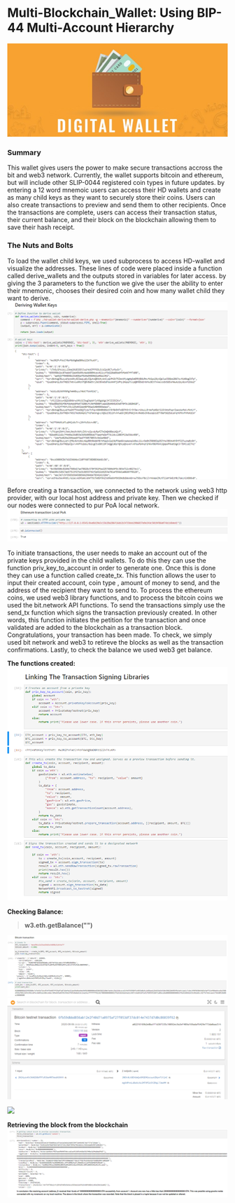 # Multi-Blockchain_Wallet: Using BIP-44 Multi-Account Hierarchy 

![](Images/DW.jpg)

### Summary
This wallet gives users the power to make secure transactions accross the bit and web3 network. Currently, the wallet supports bitcoin and ethereum, but will include other SLIP-0044 registered coin types in future updates. by entering a 12 word mnemoic users can access their HD wallets and create as many child keys as they want to securely store their coins. Users can also create transactions to preview and send them to other recipients. Once the transactions are complete, users can access their transaction status, their current balance, and their block on the blockchain allowing them to save their hash receipt.

### The Nuts and Bolts
To load the wallet child keys, we used subprocess to access HD-wallet and visualize the addresses. These lines of code were placed inside a function called derive_wallets and the outputs stored in variables for later access. by giving the 3 parameters to the function we give the user the ability to enter their mnemonic, chooses their desired coin and how many wallet child they want to derive.  
![](Images/php_python.png)

Before creating a transaction, we connected to the network using web3 http provider, with our local host address and private key. Then we checked if our nodes were connected to pur PoA local network.
![](Images/connecting.png)

To initiate transactions, the user needs to make an account out of the private keys provided in the child wallets. To do this they can use the function priv_key_to_account in order to generate one. Once this is done they can use a function called create_tx. This function allows the user to input their created account, coin type , amount of money to send, and the address of the recipient they want to send to. To process the ethereum coins, we used web3 library functions, and to process the bitcoin coins we used the bit.network API functions. To send the transactions simply use the send_tx function which signs the transaction previously created. In other words, this function initiates the petition for the transaction and once validated are added to the blockchain as a transaction block. Congratulations, your transaction has been made. To check, we simply used bit network and web3 to retireve the blocks as well as the transaction confirmations. Lastly, to check the balance we used web3 get balance. 

**The functions created:**
![](Images/functions.png)

**Checking Balance:**
  > **w3.eth.getBalance("<private key>")**

![](Images/bitcoin_t.png)
![](Images/bitproof.png)

![](Images/ETH_transact.png)

**Retrieving the block from the blockchain**
![](Images/block.png)
